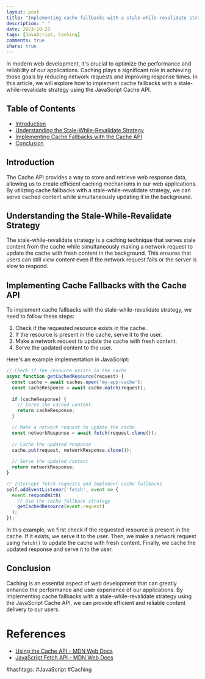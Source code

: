 ```yaml
---
layout: post
title: "Implementing cache fallbacks with a stale-while-revalidate strategy using the JavaScript Cache API"
description: " "
date: 2023-10-23
tags: [JavaScript, Caching]
comments: true
share: true
---
```


In modern web development, it's crucial to optimize the performance and reliability of our applications. Caching plays a significant role in achieving those goals by reducing network requests and improving response times. In this article, we will explore how to implement cache fallbacks with a stale-while-revalidate strategy using the JavaScript Cache API.

## Table of Contents
- [Introduction](#introduction)
- [Understanding the Stale-While-Revalidate Strategy](#understanding-the-stale-while-revalidate-strategy)
- [Implementing Cache Fallbacks with the Cache API](#implementing-cache-fallbacks-with-the-cache-api)
- [Conclusion](#conclusion)

## Introduction

The Cache API provides a way to store and retrieve web response data, allowing us to create efficient caching mechanisms in our web applications. By utilizing cache fallbacks with a stale-while-revalidate strategy, we can serve cached content while simultaneously updating it in the background.

## Understanding the Stale-While-Revalidate Strategy

The stale-while-revalidate strategy is a caching technique that serves stale content from the cache while simultaneously making a network request to update the cache with fresh content in the background. This ensures that users can still view content even if the network request fails or the server is slow to respond.

## Implementing Cache Fallbacks with the Cache API

To implement cache fallbacks with the stale-while-revalidate strategy, we need to follow these steps:

1. Check if the requested resource exists in the cache.
2. If the resource is present in the cache, serve it to the user.
3. Make a network request to update the cache with fresh content.
4. Serve the updated content to the user.

Here's an example implementation in JavaScript:

```javascript
// Check if the resource exists in the cache
async function getCachedResource(request) {
  const cache = await caches.open('my-app-cache');
  const cacheResponse = await cache.match(request);
  
  if (cacheResponse) {
    // Serve the cached content
    return cacheResponse;
  }

  // Make a network request to update the cache
  const networkResponse = await fetch(request.clone());
  
  // Cache the updated response
  cache.put(request, networkResponse.clone());
  
  // Serve the updated content
  return networkResponse;
}

// Intercept fetch requests and implement cache fallbacks
self.addEventListener('fetch', event => {
  event.respondWith(
    // Use the cache fallback strategy
    getCachedResource(event.request)
  );
});
```

In this example, we first check if the requested resource is present in the cache. If it exists, we serve it to the user. Then, we make a network request using `fetch()` to update the cache with fresh content. Finally, we cache the updated response and serve it to the user.

## Conclusion

Caching is an essential aspect of web development that can greatly enhance the performance and user experience of our applications. By implementing cache fallbacks with a stale-while-revalidate strategy using the JavaScript Cache API, we can provide efficient and reliable content delivery to our users.

# References
- [Using the Cache API - MDN Web Docs](https://developer.mozilla.org/en-US/docs/Web/API/Cache)
- [JavaScript Fetch API - MDN Web Docs](https://developer.mozilla.org/en-US/docs/Web/API/Fetch_API)

#hashtags: #JavaScript #Caching